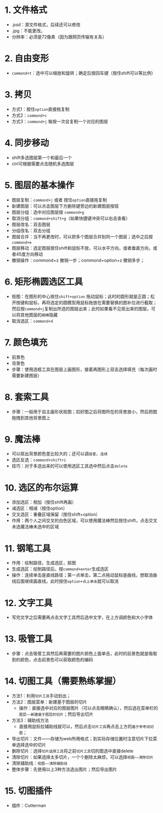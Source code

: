 # 1. 文件格式
+ .psd：源文件格式，后续还可以修改
+ .jpg：不能更改。
+ 分辨率：必须是72像素（因为跟网页传输有关系）

# 2. 自由变形
+ `commond+t`：选中可以缩放和旋转；确定后按回车键（按住shift可以等比例）
# 3. 拷贝
+ 方式1：按住`option`直接拖复制
+ 方式2：`commond+c`
+ 方式3：`commond+j` 每按一次会复制一个对应的图层

# 4. 同步移动
+ shift多选图层第一个和最后一个
+ ctrl可根据需要点击随机多选图层
# 5. 图层的基本操作
+ 图层复制：`commond+j` 或者 按住`option`直接拖复制
+ 新建图层：可以点击图层下方删除键旁边的新建图层按钮
+ 图层分组：选中对应图层按 `commond+g`
+ 取消分组：`commond+shift+g`（如果快捷键冲突可以右击查看）
+ 图层改名：双击图层
+ 分组改名：双击分组
+ 图层合并：当不再更改时，可以把多个图层合并到同一个图层；选中之后按`commond+e`
+ 图层移动：选定图层按住shift和鼠标不放，可以水平方向，或者垂直方向，或者45度方向移动
+ 撤销操作：commond+z 撤销一步；commond+option+z 撤销多步；
# 6. 矩形椭圆选区工具
+ 抠图：在图形的中心按住`shift+option` 拖动鼠标；此时的圆形就是正圆；松开按键和鼠标，再将选定的圆模型用鼠标拖放在需要替换的图补位进行截取；然后按`commond+j`复制出所选的图层出来；此时如果看不见抠出来的图层，可以将其他图层的`眼睛`隐藏
+ 取消选区：`commond+d`

# 7. 颜色填充
+ 前景色
+ 背景色
+ 步骤：使用选框工具在图层上画图形，接着再图形上双击选择填充（每次画时需要新建图层）

# 8. 套索工具
+ 步骤：一般用于自主画形状抠图；扣好图之后将图所在的背景放小，然后把图拖拽到其他背景图上

# 9. 魔法棒
+ 可以抠出背景颜色差比较大的；还可以调`容差`、`连续`
+ 选区反选：`commond+shift+i`
+ 技巧：对于多选出来的可以使用选区工具选中然后点击`delete`

# 10. 选区的布尔运算
+ 添加选区：相加（按住shift再画）
+ 减选区：相减（按住option）
+ 交叉选区：重叠区域保留（按住shift+option）
+ 作用：两个人之间交叉的白色区域，可以使用魔法棒然后按住shift，点击交叉未选魔法棒未选中的区域

# 11. 钢笔工具
+ 作用：绘制路径，生成选区，抠图
+ 生成选区：绘制路径后，按`commond+enter`生成选区
+ 操作：连续单击是直线路径；第一点单击，第二点拖动鼠标是曲线，想取消曲线后面继续画直线，此时按住`option+点上单击`就可以取消

# 12. 文字工具
+ 写完文字之后需要再点击文字工具然后选中文字，在上方调颜色和大小字体
# 13. 吸管工具
+ 步骤：点击吸管工具然后再需要的图片颜色上面单击，此时的前景色就是吸取到的颜色，点击前景色可以获取颜色的编码

# 14. 切图工具（需要熟练掌握）
+ 方法1：利用`切片工具`手动划出；
+ 方法2：图层菜单：新建基于图层的切片
    - 操作：直接选中对应的图层图片（可以点击眼睛确认），然后选在菜单栏的`图层——新建基于图层的切片`；然后导出切片
+ 方法3：辅助线方法
    - 直接用鼠标拉辅助线就可以，然后点击`切片工具`再点击上方的`基于参考线切图`；
+ 导出切片：文件——存储为web所用格式；到实际存储位置时注意切片下拉菜单选择选中的切片
+ 删除切片：选择`切片选择工具`将之前`切片工具`切的图选中直接delete
+ 清除切片：如果选择太多切片，一个个删除太麻烦，可以选择`视图——清除切片`
+ 清除辅助线：`视图——清除辅助线`
+ 整体步骤：先使用以上3种方法选出图片；然后导出图片

# 15. 切图插件
+ 插件：Cutterman